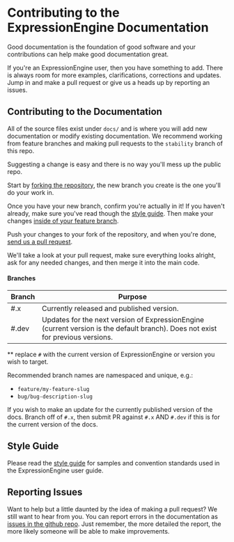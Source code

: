 # Contributing to the ExpressionEngine Documentation

Good documentation is the foundation of good software and your contributions can help make good documentation great.

If you're an ExpressionEngine user, then you have something to add. There is always room for more examples, clarifications, corrections and updates. Jump in and make a pull request or give us a heads up by reporting an issues.

## Contributing to the Documentation

All of the source files exist under `docs/` and is where you will add new documentation or modify existing documentation. We recommend working from feature branches and making pull requests to the `stability` branch of this repo.

Suggesting a change is easy and there is no way you'll mess up the public repo.

Start by [forking the repository](https://help.github.com/articles/fork-a-repo), the new branch you create is the one you'll do your work in.

Once you have your new branch, confirm you're actually in it! If you haven't already, make sure you've read though the [style guide](#style-guide). Then make your changes [inside of your feature branch](https://help.github.com/articles/fork-a-repo).

Push your changes to your fork of the repository, and when you're done, [send us a pull request](https://help.github.com/articles/using-pull-requests).

We'll take a look at your pull request, make sure everything looks alright, ask for any needed changes, and then merge it into the main code.

#### Branches

| Branch | Purpose |
| ------ | ------- |
| #.x | Currently released and published version.
| #.dev | Updates for the next version of ExpressionEngine (current version is the default branch). Does not exist for previous versions. |
** replace `#` with the current version of ExpressionEngine or version you wish to target.

Recommended branch names are namespaced and unique, e.g.:

- `feature/my-feature-slug`
- `bug/bug-description-slug`

If you wish to make an update for the currently published version of the docs. Branch off of `#.x`, then submit PR against `#.x` AND `#.dev` if this is for the current version of the docs. 


## Style Guide

Please read the [style guide](https://docs.expressionengine.com/latest/style-guide.html) for samples and convention standards used in the ExpressionEngine user guide.

## Reporting Issues

Want to help but a little daunted by the idea of making a pull request? We still want to hear from you. You can report errors in the documentation as [issues in the github repo](https://github.com/ExpressionEngine/ExpressionEngine-User-Guide/issues).  Just remember, the more detailed the report, the more likely someone will be able to make improvements.
